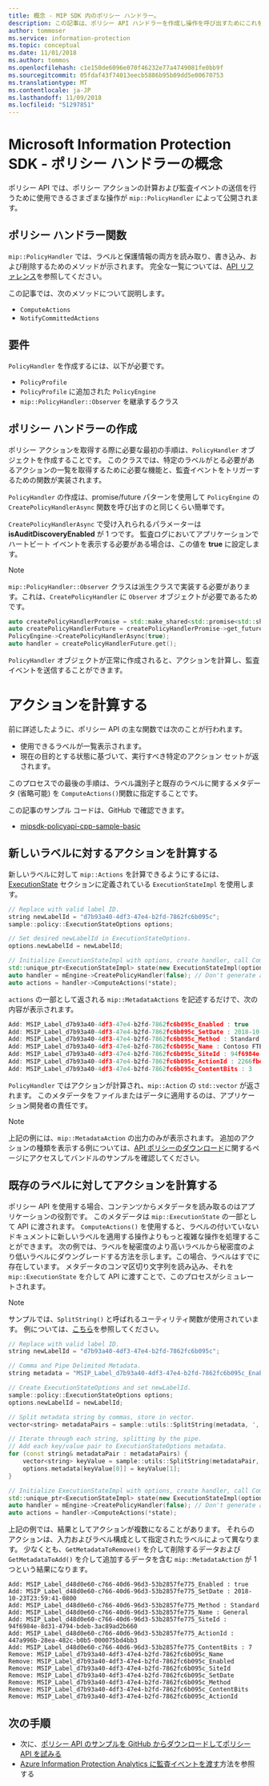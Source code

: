 ```yaml
---
title: 概念 - MIP SDK 内のポリシー ハンドラー。
description: この記事は、ポリシー API ハンドラーを作成し操作を呼び出すためにこれを使用する方法について理解するのに役立ちます。
author: tommoser
ms.service: information-protection
ms.topic: conceptual
ms.date: 11/01/2018
ms.author: tommos
ms.openlocfilehash: c1e150de6096e070f46232e77a4749081fe0bb9f
ms.sourcegitcommit: 05fdaf43f74013eecb5886b95b09dd5e00670753
ms.translationtype: MT
ms.contentlocale: ja-JP
ms.lasthandoff: 11/09/2018
ms.locfileid: "51297851"
---
```

# <a name="microsoft-information-protection-sdk---policy-handler-concepts"></a>Microsoft Information Protection SDK - ポリシー ハンドラーの概念

ポリシー API では、ポリシー アクションの計算および監査イベントの送信を行うために使用できるさまざまな操作が `mip::PolicyHandler` によって公開されます。

## <a name="policy-handler-functions"></a>ポリシー ハンドラー関数

`mip::PolicyHandler` では、ラベルと保護情報の両方を読み取り、書き込み、および削除するためのメソッドが示されます。 完全な一覧については、[API リファレンス](reference/class_mip_PolicyHandler.md)を参照してください。

この記事では、次のメソッドについて説明します。

- `ComputeActions`
- `NotifyCommittedActions`

## <a name="requirements"></a>要件

`PolicyHandler` を作成するには、以下が必要です。

- `PolicyProfile`
- `PolicyProfile` に追加された `PolicyEngine`
- `mip::PolicyHandler::Observer` を継承するクラス

## <a name="create-a-policy-handler"></a>ポリシー ハンドラーの作成

ポリシー アクションを取得する際に必要な最初の手順は、`PolicyHandler` オブジェクトを作成することです。 このクラスでは、特定のラベルがとる必要があるアクションの一覧を取得するために必要な機能と、監査イベントをトリガーするための関数が実装されます。

`PolicyHandler` の作成は、promise/future パターンを使用して `PolicyEngine` の `CreatePolicyHandlerAsync` 関数を呼び出すのと同じくらい簡単です。

`CreatePolicyHandlerAsync` で受け入れられるパラメーターは **isAuditDiscoveryEnabled** が 1 つです。 監査ログにおいてアプリケーションでハートビート イベントを表示する必要がある場合は、この値を **true** に設定します。

> [!NOTE]
> `mip::PolicyHandler::Observer` クラスは派生クラスで実装する必要があります。これは、`CreatePolicyHandler` に `Observer` オブジェクトが必要であるためです。 

```cpp
auto createPolicyHandlerPromise = std::make_shared<std::promise<std::shared_ptr<mip::PolicyHandler>>>();
auto createPolicyHandlerFuture = createPolicyHandlerPromise->get_future();
PolicyEngine->CreatePolicyHandlerAsync(true);
auto handler = createPolicyHandlerFuture.get();
```

`PolicyHandler` オブジェクトが正常に作成されると、アクションを計算し、監査イベントを送信することができます。

# <a name="compute-an-action"></a>アクションを計算する

前に詳述したように、ポリシー API の主な関数では次のことが行われます。

- 使用できるラベルが一覧表示されます。
- 現在の目的とする状態に基づいて、実行すべき特定のアクション セットが返されます。 

このプロセスでの最後の手順は、ラベル識別子と既存のラベルに関するメタデータ (省略可能) を `ComputeActions()`関数に指定することです。

この記事のサンプル コードは、GitHub で確認できます。

* [mipsdk-policyapi-cpp-sample-basic](https://github.com/Azure-Samples/mipsdk-policyapi-cpp-sample-basic)

## <a name="compute-an-action-for-a-new-label"></a>新しいラベルに対するアクションを計算する

新しいラベルに対して `mip::Actions` を計算できるようにするには、[ExecutionState](concept-auditing-policy-executionstate-cpp.md) セクションに定義されている `ExecutionStateImpl` を使用します。

```cpp
// Replace with valid label ID.
string newLabelId = "d7b93a40-4df3-47e4-b2fd-7862fc6b095c"; 
sample::policy::ExecutionStateOptions options;

// Set desired newLabelId in ExecutionStateOptions.
options.newLabelId = newLabelId;

// Initialize ExecutionStateImpl with options, create handler, call ComputeActions.
std::unique_ptr<ExecutionStateImpl> state(new ExecutionStateImpl(options));
auto handler = mEngine->CreatePolicyHandler(false); // Don't generate audit event.
auto actions = handler->ComputeActions(*state);
```

`actions` の一部として返される `mip::MetadataActions` を記述するだけで、次の内容が表示されます。

```cpp
Add: MSIP_Label_d7b93a40-4df3-47e4-b2fd-7862fc6b095c_Enabled : true
Add: MSIP_Label_d7b93a40-4df3-47e4-b2fd-7862fc6b095c_SetDate : 2018-10-23T20:39:06-0800
Add: MSIP_Label_d7b93a40-4df3-47e4-b2fd-7862fc6b095c_Method : Standard
Add: MSIP_Label_d7b93a40-4df3-47e4-b2fd-7862fc6b095c_Name : Contoso FTEs (C)
Add: MSIP_Label_d7b93a40-4df3-47e4-b2fd-7862fc6b095c_SiteId : 94f6984e-8d31-4794-bdeb-3ac89ad2b660
Add: MSIP_Label_d7b93a40-4df3-47e4-b2fd-7862fc6b095c_ActionId : 2266fbe8-a0d9-44e8-bad8-00008f2a0915
Add: MSIP_Label_d7b93a40-4df3-47e4-b2fd-7862fc6b095c_ContentBits : 3
```

`PolicyHandler` ではアクションが計算され、`mip::Action` の `std::vector` が返されます。 このメタデータをファイルまたはデータに適用するのは、アプリケーション開発者の責任です。

> [!NOTE]
> 上記の例には、`mip::MetadataAction` の出力のみが表示されます。 追加のアクションの種類を表示する例については、[API ポリシーのダウンロード](https://aka.ms/mipsdkbins)に関するページにアクセスしてバンドルのサンプルを確認してください。

## <a name="compute-actions-with-an-existing-label"></a>既存のラベルに対してアクションを計算する

ポリシー API を使用する場合、コンテンツからメタデータを読み取るのはアプリケーションの役割です。 このメタデータは `mip::ExecutionState` の一部として API に渡されます。 `ComputeActions()` を使用すると、ラベルの付いていないドキュメントに新しいラベルを適用する操作よりもっと複雑な操作を処理することができます。 次の例では、ラベルを秘密度のより高いラベルから秘密度のより低いラベルにダウングレードする方法を示します。この場合、ラベルはすでに存在しています。 メタデータのコンマ区切り文字列を読み込み、それを `mip::ExecutionState` を介して API に渡すことで、このプロセスがシミュレートされます。

> [!NOTE]
> サンプルでは、`SplitString()` と呼ばれるユーティリティ関数が使用されています。 例については、[こちら](https://github.com/Azure-Samples/mipsdk-policyapi-cpp-sample-advanced/blob/master/mipsdk-policyapi-cpp-sample-advanced/utils.cpp)を参照してください。

```cpp
// Replace with valid label ID.
string newLabelId = "d7b93a40-4df3-47e4-b2fd-7862fc6b095c";

// Comma and Pipe Delimited Metadata.
string metadata = "MSIP_Label_d7b93a40-4df3-47e4-b2fd-7862fc6b095c_Enabled|true,MSIP_Label_d7b93a40-4df3-47e4-b2fd-7862fc6b095c_SetDate|2018-10-23T21:53:31-0800,MSIP_Label_d7b93a40-4df3-47e4-b2fd-7862fc6b095c_Method|Standard,MSIP_Label_d7b93a40-4df3-47e4-b2fd-7862fc6b095c_Name|Contoso FTEs (C),MSIP_Label_d7b93a40-4df3-47e4-b2fd-7862fc6b095c_SiteId|94f6984e-8d31-4794-bdeb-3ac89ad2b660,MSIP_Label_d7b93a40-4df3-47e4-b2fd-7862fc6b095c_ActionId|b56491d9-155f-40ff-866f-0000acd85c31,MSIP_Label_d7b93a40-4df3-47e4-b2fd-7862fc6b095c_ContentBits|7";

// Create ExecutionStateOptions and set newLabelId.
sample::policy::ExecutionStateOptions options;
options.newLabelId = newLabelId;

// Split metadata string by commas, store in vector.
vector<string> metadataPairs = sample::utils::SplitString(metadata, ','); 

// Iterate through each string, splitting by the pipe.
// Add each key/value pair to ExecutionStateOptions metadata.
for (const string& metadataPair : metadataPairs) {
    vector<string> keyValue = sample::utils::SplitString(metadataPair, '|');
    options.metadata[keyValue[0]] = keyValue[1];
}

// Initialize ExecutionStateImpl with options, create handler, call ComputeActions
std::unique_ptr<ExecutionStateImpl> state(new ExecutionStateImpl(options));
auto handler = mEngine->CreatePolicyHandler(false); // Don't generate audit event.
auto actions = handler->ComputeActions(*state);
```

上記の例では、結果としてアクションが複数になることがあります。 それらのアクションは、入力およびラベル構成として指定されたラベルによって異なります。 少なくとも、`GetMetadataToRemove()` を介して削除するデータおよび `GetMetadataToAdd()` を介して追加するデータを含む `mip::MetadataAction` が 1 つという結果になります。

```
Add: MSIP_Label_d48d0e60-c766-40d6-96d3-53b2857fe775_Enabled : true
Add: MSIP_Label_d48d0e60-c766-40d6-96d3-53b2857fe775_SetDate : 2018-10-23T23:59:41-0800
Add: MSIP_Label_d48d0e60-c766-40d6-96d3-53b2857fe775_Method : Standard
Add: MSIP_Label_d48d0e60-c766-40d6-96d3-53b2857fe775_Name : General
Add: MSIP_Label_d48d0e60-c766-40d6-96d3-53b2857fe775_SiteId : 94f6984e-8d31-4794-bdeb-3ac89ad2b660
Add: MSIP_Label_d48d0e60-c766-40d6-96d3-53b2857fe775_ActionId : 447a996b-28ea-482c-b0b5-000075bd4bb3
Add: MSIP_Label_d48d0e60-c766-40d6-96d3-53b2857fe775_ContentBits : 7
Remove: MSIP_Label_d7b93a40-4df3-47e4-b2fd-7862fc6b095c_Name
Remove: MSIP_Label_d7b93a40-4df3-47e4-b2fd-7862fc6b095c_Enabled
Remove: MSIP_Label_d7b93a40-4df3-47e4-b2fd-7862fc6b095c_SiteId
Remove: MSIP_Label_d7b93a40-4df3-47e4-b2fd-7862fc6b095c_SetDate
Remove: MSIP_Label_d7b93a40-4df3-47e4-b2fd-7862fc6b095c_Method
Remove: MSIP_Label_d7b93a40-4df3-47e4-b2fd-7862fc6b095c_ContentBits
Remove: MSIP_Label_d7b93a40-4df3-47e4-b2fd-7862fc6b095c_ActionId
```

## <a name="next-steps"></a>次の手順

* 次に、[ポリシー API のサンプルを GitHub からダウンロードしてポリシー API を試みる](https://azure.microsoft.com/resources/samples/?sort=0&term=mipsdk+policyapi)
* [Azure Information Protection Analytics に監査イベントを渡す](concept-auditing-policy-cpp.md)方法を参照する